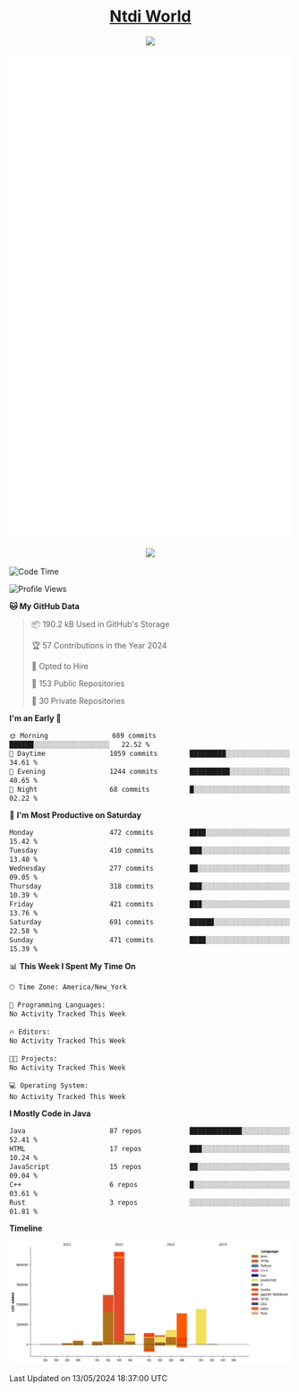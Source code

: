 <h1 align="center"><a href="https://www.ntdi.world">Ntdi World</a></h1>
<p align="center">
  <a href="https://github.com/n-tdi"><img src="https://readme-typing-svg.herokuapp.com?lines=FullStack+Developer;Web+Developer;Open-Source+Enthusiast;Java+Developer;Spigot-API%20Developer;&center=true&width=500&height=50"></a>
</p>

<div align="center">
  <img src="/github-metrics.svg"></img>
  
  <img src="https://komarev.com/ghpvc/?username=n-tdi&color=green"></img>
</div>

<!-- May use later.. idk -->
<!-- <a href="http://www.github.com/n-tdi"><img src="https://github-readme-stats.vercel.app/api?username=n-tdi&show_icons=true&hide=&count_private=true&title_color=0891b2&text_color=ffffff&icon_color=0891b2&bg_color=1c1917&hide_border=true&show_icons=true" alt="n-tdi's GitHub stats" /></a> -->

<!--START_SECTION:waka-->
![Code Time](http://img.shields.io/badge/Code%20Time-324%20hrs%2046%20mins-blue)

![Profile Views](http://img.shields.io/badge/Profile%20Views-0-blue)

**🐱 My GitHub Data** 

> 📦 190.2 kB Used in GitHub's Storage 
 > 
> 🏆 57 Contributions in the Year 2024
 > 
> 💼 Opted to Hire
 > 
> 📜 153 Public Repositories 
 > 
> 🔑 30 Private Repositories 
 > 
**I'm an Early 🐤** 

```text
🌞 Morning                689 commits         ██████░░░░░░░░░░░░░░░░░░░   22.52 % 
🌆 Daytime                1059 commits        █████████░░░░░░░░░░░░░░░░   34.61 % 
🌃 Evening                1244 commits        ██████████░░░░░░░░░░░░░░░   40.65 % 
🌙 Night                  68 commits          █░░░░░░░░░░░░░░░░░░░░░░░░   02.22 % 
```
📅 **I'm Most Productive on Saturday** 

```text
Monday                   472 commits         ████░░░░░░░░░░░░░░░░░░░░░   15.42 % 
Tuesday                  410 commits         ███░░░░░░░░░░░░░░░░░░░░░░   13.40 % 
Wednesday                277 commits         ██░░░░░░░░░░░░░░░░░░░░░░░   09.05 % 
Thursday                 318 commits         ███░░░░░░░░░░░░░░░░░░░░░░   10.39 % 
Friday                   421 commits         ███░░░░░░░░░░░░░░░░░░░░░░   13.76 % 
Saturday                 691 commits         ██████░░░░░░░░░░░░░░░░░░░   22.58 % 
Sunday                   471 commits         ████░░░░░░░░░░░░░░░░░░░░░   15.39 % 
```


📊 **This Week I Spent My Time On** 

```text
🕑︎ Time Zone: America/New_York

💬 Programming Languages: 
No Activity Tracked This Week

🔥 Editors: 
No Activity Tracked This Week

🐱‍💻 Projects: 
No Activity Tracked This Week

💻 Operating System: 
No Activity Tracked This Week
```

**I Mostly Code in Java** 

```text
Java                     87 repos            █████████████░░░░░░░░░░░░   52.41 % 
HTML                     17 repos            ███░░░░░░░░░░░░░░░░░░░░░░   10.24 % 
JavaScript               15 repos            ██░░░░░░░░░░░░░░░░░░░░░░░   09.04 % 
C++                      6 repos             █░░░░░░░░░░░░░░░░░░░░░░░░   03.61 % 
Rust                     3 repos             ░░░░░░░░░░░░░░░░░░░░░░░░░   01.81 % 
```



**Timeline**

![Lines of Code chart](https://raw.githubusercontent.com/n-tdi/n-tdi/main/assets/bar_graph.png)


 Last Updated on 13/05/2024 18:37:00 UTC
<!--END_SECTION:waka-->
